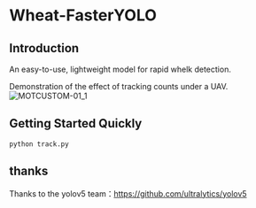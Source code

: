 # Wheat-FasterYOLO
## Introduction
An easy-to-use, lightweight model for rapid whelk detection.

Demonstration of the effect of tracking counts under a UAV.
![MOTCUSTOM-01_1](https://github.com/969149731/Wheat-FasterYOLO/assets/84119169/0a14cb3b-9aba-40b1-9f6e-3a3985e0ec53)


## Getting Started Quickly
```
python track.py
```

## thanks
Thanks to the yolov5 team：https://github.com/ultralytics/yolov5
